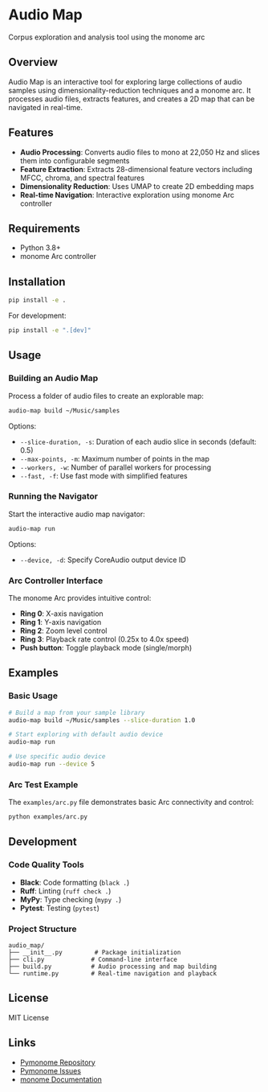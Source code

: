 # Audio Map

Corpus exploration and analysis tool using the monome arc

## Overview

Audio Map is an interactive tool for exploring large collections of audio samples using dimensionality-reduction techniques and a monome arc. It processes audio files, extracts features, and creates a 2D map that can be navigated in real-time.

## Features

- **Audio Processing**: Converts audio files to mono at 22,050 Hz and slices them into configurable segments
- **Feature Extraction**: Extracts 28-dimensional feature vectors including MFCC, chroma, and spectral features
- **Dimensionality Reduction**: Uses UMAP to create 2D embedding maps
- **Real-time Navigation**: Interactive exploration using monome Arc controller

## Requirements

- Python 3.8+
- monome Arc controller

## Installation

```bash
pip install -e .
```

For development:
```bash
pip install -e ".[dev]"
```

## Usage

### Building an Audio Map

Process a folder of audio files to create an explorable map:

```bash
audio-map build ~/Music/samples
```

Options:
- `--slice-duration, -s`: Duration of each audio slice in seconds (default: 0.5)
- `--max-points, -m`: Maximum number of points in the map
- `--workers, -w`: Number of parallel workers for processing
- `--fast, -f`: Use fast mode with simplified features

### Running the Navigator

Start the interactive audio map navigator:

```bash
audio-map run
```

Options:
- `--device, -d`: Specify CoreAudio output device ID

### Arc Controller Interface

The monome Arc provides intuitive control:

- **Ring 0**: X-axis navigation
- **Ring 1**: Y-axis navigation  
- **Ring 2**: Zoom level control
- **Ring 3**: Playback rate control (0.25x to 4.0x speed)
- **Push button**: Toggle playback mode (single/morph)

## Examples

### Basic Usage
```bash
# Build a map from your sample library
audio-map build ~/Music/samples --slice-duration 1.0

# Start exploring with default audio device
audio-map run

# Use specific audio device
audio-map run --device 5
```

### Arc Test Example

The `examples/arc.py` file demonstrates basic Arc connectivity and control:

```bash
python examples/arc.py
```

## Development

### Code Quality Tools

- **Black**: Code formatting (`black .`)
- **Ruff**: Linting (`ruff check .`)
- **MyPy**: Type checking (`mypy .`)
- **Pytest**: Testing (`pytest`)

### Project Structure

```
audio_map/
├── __init__.py         # Package initialization
├── cli.py             # Command-line interface
├── build.py           # Audio processing and map building
└── runtime.py         # Real-time navigation and playback
```

## License

MIT License

## Links

- [Pymonome Repository](https://github.com/artfwo/pymonome)
- [Pymonome Issues](https://github.com/artfwo/pymonome/issues)
- [monome Documentation](https://monome.org/docs/arc/)
